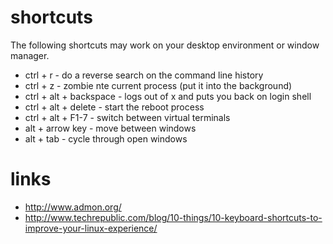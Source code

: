 # shortcuts 

The following shortcuts may work on your desktop environment or window manager.

* ctrl + r                  -   do a reverse search on the command line history
* ctrl + z                  -   zombie nte current process (put it into the background)
* ctrl + alt + backspace    -   logs out of x and puts you back on login shell
* ctrl + alt + delete       -   start the reboot process
* ctrl + alt + F1-7         -   switch between virtual terminals
* alt + arrow key           -   move between windows
* alt + tab                 -   cycle through open windows

# links

* http://www.admon.org/
* http://www.techrepublic.com/blog/10-things/10-keyboard-shortcuts-to-improve-your-linux-experience/

